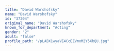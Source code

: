 ```yaml
---
title: "David Warshofsky"
name: "David Warshofsky"
id: "37204"
original_name: "David Warshofsky"
known_for_department: "Acting"
gender: "2"
adult: "false"
profile_path: "/pLABX1wyaVE4CcEZVmoM2Y5XbQU.jpg"
---
```

